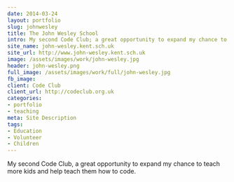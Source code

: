 ```yaml
---
date: 2014-03-24
layout: portfolio
slug: johnwesley
title: The John Wesley School
intro: My second Code Club; a great opportunity to expand my chance to teach more kids and help them learn how to code.
site_name: john-wesley.kent.sch.uk
site_url: http://www.john-wesley.kent.sch.uk
image: /assets/images/work/john-wesley.jpg
header: john-wesley.png
full_image: /assets/images/work/full/john-wesley.jpg
fb_image:
client: Code Club
client_url: http://codeclub.org.uk
categories:
- portfolio
- teaching
meta: Site Description
tags:
- Education
- Volunteer
- Children
---
```

My second Code Club, a great opportunity to expand my chance to teach more kids and help teach them how to code.